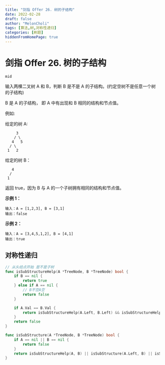 ```yaml
---
title: "剑指 Offer 26. 树的子结构"
date: 2022-02-28
draft: false
author: "MelonCholi"
tags: [算法,树,对称性递归]
categories: [刷题]
hiddenFromHomePage: true
---
```


# 剑指 Offer 26. 树的子结构

`mid`

输入两棵二叉树 A 和 B，判断 B 是不是 A 的子结构。(约定空树不是任意一个树的子结构)

B 是 A 的子结构， 即 A 中有出现和 B 相同的结构和节点值。

例如:

给定的树 A:

```
     3
    / \
   4   5
  / \
 1   2
```

给定的树 B：

```
   4  
  /
 1
```

返回 true，因为 B 与 A 的一个子树拥有相同的结构和节点值。

**示例 1：**

```
输入：A = [1,2,3], B = [3,1]
输出：false
```

**示例 2：**

```
输入：A = [3,4,5,1,2], B = [4,1]
输出：true
```

## 对称性递归

```go
// 从头结点开始 是不是子树
func isSubStructureHelp(A *TreeNode, B *TreeNode) bool {
	if B == nil {
		return true
	} else if A == nil {
		// B不空A空
		return false
	}

	if A.Val == B.Val {
		return isSubStructureHelp(A.Left, B.Left) && isSubStructureHelp(A.Right, B.Right)
	}
	return false
}

func isSubStructure(A *TreeNode, B *TreeNode) bool {
	if A == nil || B == nil {
		return false
	}
	return isSubStructureHelp(A, B) || isSubStructure(A.Left, B) || isSubStructure(A.Right, B)
}
```

